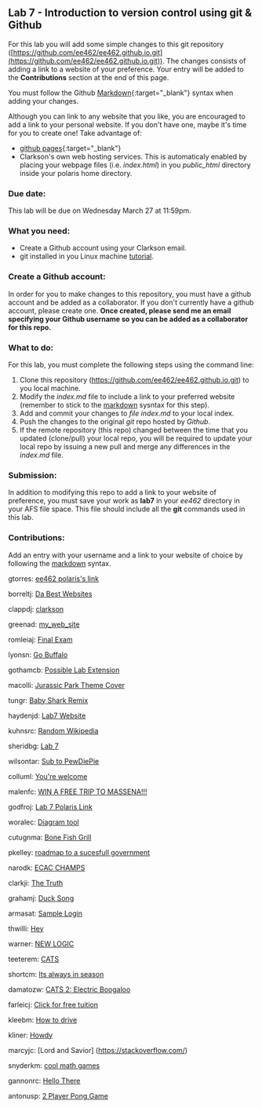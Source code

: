 <!-- # Hello World of EE462 -->
<!-- This is your proof of submission to lab 7 -->



## Lab 7 - Introduction to version control using git & Github
For this lab you will add some simple changes to this git repository ([https://github.com/ee462/ee462.github.io.git](https://github.com/ee462/ee462.github.io.git)).
The changes consists of adding a link to a website of your preference. Your entry will be added to the **Contributions** section at the end of this page.

You must follow the Github [Markdown](https://guides.github.com/features/mastering-markdown/){:target="_blank"} syntax when adding your changes.

Although you can link to any website that you like, you are encouraged to add a link to your personal website. If you don't have one, maybe it's time for you to create one! Take advantage of: 
* [github pages](https://pages.github.com/){:target="_blank"}
* Clarkson's own web hosting services. This is automaticaly enabled by placing your webpage files (i.e. _index.html_) in you *public_html* directory inside your polaris home directory.

### Due date:
This lab will be due on Wednesday March 27 at 11:59pm.

### What you need:
* Create a Github account using your Clarkson email.
* git installed in you Linux machine [tutorial](https://git-scm.com/book/en/v2/Getting-Started-Installing-Git).

### Create a Github account:
In order for you to make changes to this repository, you must have a github account and be added as a collaborator. If you don't currently have a github account, please create one.
**Once created, please send me an email specifying your Github username so you can be added as a collaborator for this repo.** 

### What to do:
For this lab, you must complete the following steps using the command line:
1. Clone this repository (https://github.com/ee462/ee462.github.io.git) to you local machine.
2. Modify the *index.md* file to include a link to your preferred website (remember to stick to the [markdown](https://guides.github.com/features/mastering-markdown/) sysntax for this step).
3. Add and commit your changes to *file index.md* to your local index.
4. Push the changes to the original *git* repo hosted by *Github*.
5. If the remote repository (this repo) changed between the time that you updated (clone/pull) your local repo, you will be required to update your local repo by issuing a new pull and merge any differences in the _index.md_ file.

### Submission:
In addition to modifying this repo to add a link to your website of preference, you must save your work as **lab7** in your _ee462_ directory in your AFS file space. This file should include all the **git** commands used in this lab.


### Contributions:
Add an entry with your username and a link to your website of choice by following the [markdown](https://guides.github.com/features/mastering-markdown/) syntax.

gtorres: [ee462 polaris's link](https://people.clarkson.edu/~ee462) 

borreltj: [Da Best Websites](https://people.clarkson.edu/~borreltj) 

clappdj: [clarkson](https://clarkson.edu)

greenad: [my_web_site](https://people.clarkson.edu/~greenad/)

romleiaj: [Final Exam](https://www.youtube.com/watch?v=oHg5SJYRHA0)

lyonsn: [Go Buffalo](https://www.barstoolsports.com/draft_josh_allen/)
 
gothamcb: [Possible Lab Extension](https://www.youtube.com/watch?v=y6120QOlsfU)

macolli: [Jurassic Park Theme Cover](https://youtu.be/GI_P3UtZXAA)

tungr: [Baby Shark Remix](https://www.youtube.com/watch?v=NEos1DFp5sw)

haydenjd: [Lab7 Website](http://people.clarkson.edu/~haydenjd)

kuhnsrc: [Random Wikipedia](https://en.wikipedia.org/wiki/Special:Random)

sheridbg: [Lab 7](https://www.youtube.com/watch?v=KlLMlJ2tDkg)

wilsontar: [Sub to PewDiePie](https://www.youtube.com/watch?v=6Dh-RL__uN4)

colluml: [You're welcome](https://youtu.be/IxEIQQkhyeI)

malenfc: [WIN A FREE TRIP TO MASSENA!!!](https://www.youtube.com/watch?v=dQw4w9WgXcQ)

godfroj: [Lab 7 Polaris Link](https://people.clarkson.edu/~godfroj/)

woralec: [Diagram tool](https://www.draw.io)

cutugnma: [Bone Fish Grill](https://www.bonefishgrill.com/)

pkelley: [roadmap to a sucesfull government](https://www.donaldjtrump.com/get-involved/)

narodk: [ECAC CHAMPS](https://www.ecachockey.com/men/2018-19/Game_Stories/20190323_-_Clarkson_vs._Cornell)

clarkji: [The Truth](http://timecube.2enp.com/)

grahamj: [Duck Song](https://www.youtube.com/watch?v=MtN1YnoL46Q)

armasat: [Sample Login](https://people.clarkson.edu/~armasat/altLogin.html)

thwilli: [Hey](https://www.youtube.com/watch?v=ZZ5LpwO-An4)

warner: [NEW LOGIC](https://youtu.be/n7qCZe-VxUA)

teeterem: [CATS](https://www.vetstreet.com/cats/)

shortcm: [Its always in season](https://www.youtube.com/watch?v=q6-ZGAGcJrk)

damatozw: [CATS 2: Electric Boogaloo](https://http.cat/)

farleicj: [Click for free tuition](https://www.youtube.com/watch?v=dQw4w9WgXcQ)

kleebm: [How to drive](https://www.youtube.com/watch?v=6oymx7wBmjw)

kliner: [Howdy](https://imgur.com/gallery/ZHJQ94p)

marcyjc: [Lord and Savior] (https://stackoverflow.com/)

snyderkm: [cool math games](https://www.coolmathgames.com/)

gannonrc: [Hello There](https://www.youtube.com/watch?v=zXuV8zoOOYo)

antonusp: [2 Player Pong Game](https://people.clarkson.edu/~antonusp/graphics/)

